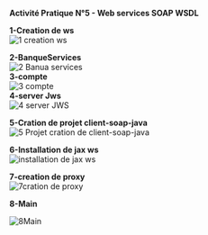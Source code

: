 **Activité Pratique N°5 - Web services SOAP WSDL**  

**1-Creation de ws**  
![1 creation ws](https://github.com/BOULAHYA-Chaymae/TP5/assets/167257389/192001e6-7ec0-47a2-9579-3888c41f236e)  

**2-BanqueServices**  
![2 Banua services](https://github.com/BOULAHYA-Chaymae/TP5/assets/167257389/c35df048-6b38-48df-82ac-de50e5d7828c)  
**3-compte**  
![3 compte](https://github.com/BOULAHYA-Chaymae/TP5/assets/167257389/48762dc6-4482-4dae-973e-f102cba61c82)  
**4-server Jws**  
![4 server JWS](https://github.com/BOULAHYA-Chaymae/TP5/assets/167257389/0ad718ac-1a96-4c6e-a3ed-147ac2633d7f)  

**5-Cration de projet client-soap-java**  
![5 Projet cration de client-soap-java](https://github.com/BOULAHYA-Chaymae/TP5/assets/167257389/70ab58ea-a50e-4025-994e-99ca1e03cc1c)  

**6-Installation de jax ws**  
![installation de jax ws](https://github.com/BOULAHYA-Chaymae/TP5/assets/167257389/df28438e-1cb5-44a2-8db1-0f3d99ee3cf5)  

**7-creation de proxy**  
![7cration de proxy](https://github.com/BOULAHYA-Chaymae/TP5/assets/167257389/552a092a-dd75-48f4-be64-8707b4a45644)  

**8-Main**  

![8Main](https://github.com/BOULAHYA-Chaymae/TP5/assets/167257389/d0ff534b-9d19-4d3f-96d8-a73374830431)  

